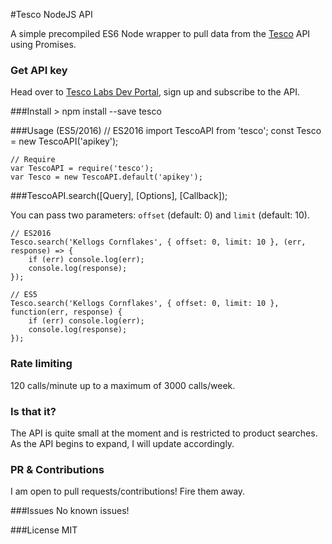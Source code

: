 #Tesco NodeJS API

A simple precompiled ES6 Node wrapper to pull data from the [Tesco](http://www.tesco.co.uk/) API using Promises.

### Get API key
Head over to [Tesco Labs Dev Portal](https://devportal.tescolabs.com), sign up and subscribe to the API.

###Install
    > npm install --save tesco

###Usage (ES5/2016)
	// ES2016
    import TescoAPI from 'tesco';
    const Tesco = new TescoAPI('apikey');

    // Require
    var TescoAPI = require('tesco');
    var Tesco = new TescoAPI.default('apikey');

###TescoAPI.search([Query], [Options], [Callback]);

You can pass two parameters: `offset` (default: 0) and `limit` (default: 10).

    // ES2016
    Tesco.search('Kellogs Cornflakes', { offset: 0, limit: 10 }, (err, response) => {
    	if (err) console.log(err);
    	console.log(response);
    });

    // ES5
    Tesco.search('Kellogs Cornflakes', { offset: 0, limit: 10 }, function(err, response) {
    	if (err) console.log(err);
    	console.log(response);
    });

### Rate limiting
120 calls/minute up to a maximum of 3000 calls/week.

### Is that it?

The API is quite small at the moment and is restricted to product searches. As the API begins to expand, I will update accordingly.

### PR & Contributions
I am open to pull requests/contributions! Fire them away.

###Issues
No known issues!

###License
MIT
